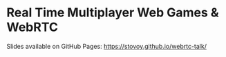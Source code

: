 # Real Time Multiplayer Web Games & WebRTC

Slides available on GitHub Pages: https://stovoy.github.io/webrtc-talk/
